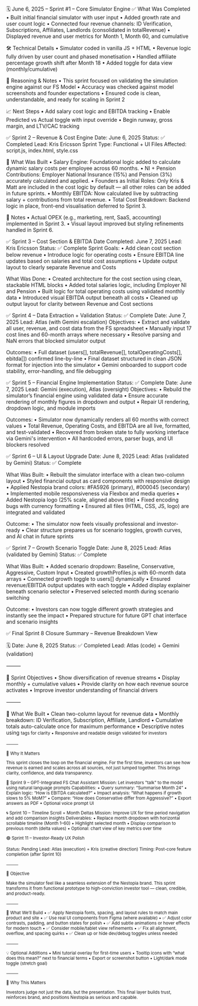 🗓️ June 6, 2025 – Sprint #1 – Core Simulator Engine
✅ What Was Completed
• Built initial financial simulator with user input
• Added growth rate and user count logic
• Connected four revenue channels: ID Verification, Subscriptions, Affiliates, Landlords (consolidated in totalRevenue)
• Displayed revenue and user metrics for Month 1, Month 60, and cumulative

🛠️ Technical Details
• Simulator coded in vanilla JS + HTML
• Revenue logic fully driven by user count and phased monetisation
• Handled affiliate percentage growth shift after Month 18
• Added toggle for data view (monthly/cumulative)

💭 Reasoning & Notes
• This sprint focused on validating the simulation engine against our FS Model
• Accuracy was checked against model screenshots and founder expectations
• Ensured code is clean, understandable, and ready for scaling in Sprint 2

📈 Next Steps
• Add salary cost logic and EBITDA tracking
• Enable Predicted vs Actual toggle with input override
• Begin runway, gross margin, and LTV/CAC tracking

✅ Sprint 2 – Revenue & Cost Engine
Date: June 6, 2025
Status: ✅ Completed
Lead: Kris Ericsson
Sprint Type: Functional + UI
Files Affected: script.js, index.html, style.css

🔧 What Was Built
• Salary Engine: Foundational logic added to calculate dynamic salary costs per employee across 60 months.
• NI + Pension Contributions: Employer National Insurance (15%) and Pension (3%) accurately calculated and applied.
• Founders as Initial Roles: Only Kris & Matt are included in the cost logic by default — all other roles can be added in future sprints.
• Monthly EBITDA: Now calculated live by subtracting salary + contributions from total revenue.
• Total Cost Breakdown: Backend logic in place, front-end visualisation deferred to Sprint 3.

🧪 Notes
• Actual OPEX (e.g., marketing, rent, SaaS, accounting) implemented in Sprint 3.
• Visual layout improved but styling refinements handled in Sprint 6.

✅ Sprint 3 – Cost Section & EBITDA
Date Completed: June 7, 2025
Lead: Kris Ericsson
Status: ✅ Complete
Sprint Goals:
• Add clean cost section below revenue
• Introduce logic for operating costs
• Ensure EBITDA line updates based on salaries and total cost assumptions
• Update output layout to clearly separate Revenue and Costs

What Was Done:
• Created architecture for the cost section using clean, stackable HTML blocks
• Added total salaries logic, including Employer NI and Pension
• Built logic for total operating costs using validated monthly data
• Introduced visual EBITDA output beneath all costs
• Cleaned up output layout for clarity between Revenue and Cost sections

✅ Sprint 4 – Data Extraction + Validation
Status: ✅ Complete
Date: June 7, 2025
Lead: Atlas (with Gemini escalation)
Objectives:
• Extract and validate all user, revenue, and cost data from the FS spreadsheet
• Manually input 17 cost lines and 60-month arrays where necessary
• Resolve parsing and NaN errors that blocked simulator output

Outcomes:
• Full dataset (users[], totalRevenue[], totalOperatingCosts[], ebitda[]) confirmed line-by-line
• Final dataset structured in clean JSON format for injection into the simulator
• Gemini onboarded to support code stability, error-handling, and file debugging

✅ Sprint 5 – Financial Engine Implementation
Status: ✅ Complete
Date: June 7, 2025
Lead: Gemini (execution), Atlas (oversight)
Objectives:
• Rebuild the simulator’s financial engine using validated data
• Ensure accurate rendering of monthly figures in dropdown and output
• Repair UI rendering, dropdown logic, and module imports

Outcomes:
• Simulator now dynamically renders all 60 months with correct values
• Total Revenue, Operating Costs, and EBITDA are all live, formatted, and test-validated
• Recovered from broken state to fully working interface via Gemini's intervention
• All hardcoded errors, parser bugs, and UI blockers resolved

✅ Sprint 6 – UI & Layout Upgrade
Date: June 8, 2025
Lead: Atlas (validated by Gemini)
Status: ✅ Complete

What Was Built:
• Rebuilt the simulator interface with a clean two-column layout
• Styled financial output as card components with responsive design
• Applied Nestopia brand colors: #FA5926 (primary), #000045 (secondary)
• Implemented mobile responsiveness via Flexbox and media queries
• Added Nestopia logo (25% scale, aligned above title)
• Fixed encoding bugs with currency formatting
• Ensured all files (HTML, CSS, JS, logo) are integrated and validated

Outcome:
• The simulator now feels visually professional and investor-ready
• Clear structure prepares us for scenario toggles, growth curves, and AI chat in future sprints

✅ Sprint 7 – Growth Scenario Toggle
Date: June 8, 2025
Lead: Atlas (validated by Gemini)
Status: ✅ Complete

What Was Built:
• Added scenario dropdown: Baseline, Conservative, Aggressive, Custom Input
• Created growthProfiles.js with 60-month data arrays
• Connected growth toggle to users[] dynamically
• Ensured revenue/EBITDA output updates with each toggle
• Added display explainer beneath scenario selector
• Preserved selected month during scenario switching

Outcome:
• Investors can now toggle different growth strategies and instantly see the impact
• Prepared structure for future GPT chat interface and scenario insights

✅ Final Sprint 8 Closure Summary – Revenue Breakdown View

🗓️ Date: June 8, 2025
Status: ✅ Completed
Lead: Atlas (code) + Gemini (validation)

⸻

🎯 Sprint Objectives
	•	Show diversification of revenue streams
	•	Display monthly + cumulative values
	•	Provide clarity on how each revenue source activates
	•	Improve investor understanding of financial drivers

⸻

🚀 What We Built
	•	Clean two-column layout for revenue data
	•	Monthly breakdown: ID Verification, Subscription, Affiliate, Landlord
	•	Cumulative totals auto-calculate once for maximum performance
	•	Descriptive notes using <small> tags for clarity
	•	Responsive and readable design validated for investors

⸻

🧠 Why It Matters

This sprint closes the loop on the financial engine.
For the first time, investors can see how revenue is earned and scales across all sources, not just lumped together. This brings clarity, confidence, and data transparency.

🧠 Sprint 9 – GPT-Integrated FS Chat Assistant
Mission: Let investors "talk" to the model using natural language prompts
Capabilities:
• Query summary: “Summarise Month 24”
• Explain logic: “How is EBITDA calculated?”
• Impact analysis: “What happens if growth slows to 5% MoM?”
• Compare: “How does Conservative differ from Aggressive?”
• Export answers as PDF
• Optional voice prompt UI

🌀 Sprint 10 – Timeline Scroll + Month Deltas
Mission: Improve UX for time period navigation and add comparison insights
Deliverables:
• Replace month dropdown with horizontal scrollable timeline (Month 1–60)
• Highlight selected month
• Display comparison to previous month (delta values)
• Optional: chart view of key metrics over time

🟢 Sprint 11 – Investor-Ready UX Polish

Status: Pending
Lead: Atlas (execution) + Kris (creative direction)
Timing: Post-core feature completion (after Sprint 10)

⸻

🎯 Objective

Make the simulator feel like a seamless extension of the Nestopia brand. This sprint transforms it from functional prototype to high-conviction investor tool — clean, credible, and product-ready.

⸻

🧱 What We’ll Build
	•	✅ Apply Nestopia fonts, spacing, and layout rules to match main product and site
	•	✅ Use real UI components from Figma (where available)
	•	✅ Adjust color contrasts, padding, and button states for polish
	•	✅ Add subtle animations or hover effects for modern touch
	•	✅ Consider mobile/tablet view refinements
	•	✅ Fix all alignment, overflow, and spacing quirks
	•	✅ Clean up or hide dev/debug toggles unless needed

⸻

💡 Optional Additions
	•	Mini tutorial overlay for first-time users
	•	Tooltip icons with “what does this mean?” next to financial terms
	•	Export or screenshot button
	•	Light/dark mode toggle (stretch goal)

⸻

🧠 Why This Matters

Investors judge not just the data, but the presentation. This final layer builds trust, reinforces brand, and positions Nestopia as serious and capable.
